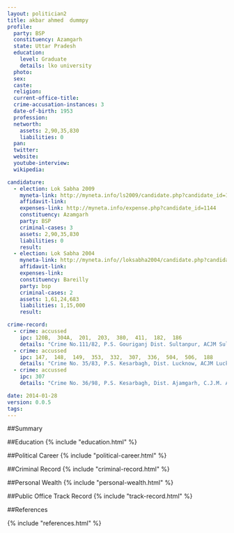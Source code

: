 ```yaml
---
layout: politician2
title: akbar ahmed  dummpy
profile: 
  party: BSP
  constituency: Azamgarh
  state: Uttar Pradesh
  education: 
    level: Graduate
    details: lko university
  photo: 
  sex: 
  caste: 
  religion: 
  current-office-title: 
  crime-accusation-instances: 3
  date-of-birth: 1953
  profession: 
  networth: 
    assets: 2,90,35,830
    liabilities: 0
  pan: 
  twitter: 
  website: 
  youtube-interview: 
  wikipedia: 

candidature: 
  - election: Lok Sabha 2009
    myneta-link: http://myneta.info/ls2009/candidate.php?candidate_id=1144
    affidavit-link: 
    expenses-link: http://myneta.info/expense.php?candidate_id=1144
    constituency: Azamgarh 
    party: BSP
    criminal-cases: 3
    assets: 2,90,35,830
    liabilities: 0
    result:  
  - election: Lok Sabha 2004
    myneta-link: http://myneta.info//loksabha2004/candidate.php?candidate_id=4092
    affidavit-link: 
    expenses-link: 
    constituency: Bareilly 
    party: bsp
    criminal-cases: 2
    assets: 1,61,24,683
    liabilities: 1,15,000
    result:  

crime-record: 
  - crime: accussed
    ipc: 120B,  304A,  201,  203,  380,  411,  182,  186
    details: "Crime No.111/82, P.S. Gouriganj Dist. Sultanpur, ACJM Sultanpur" 
  - crime: accussed
    ipc: 147,  148,  149,  353,  332,  307,  336,  504,  506,  188
    details: "Crime No. 35/83, P.S. Kesarbagh, Dist. Lucknow, ACJM Lucknow" 
  - crime: accussed
    ipc: 307
    details: "Crime No. 36/98, P.S. Kesarbagh, Dist. Ajamgarh, C.J.M. Ajamgarh" 

date: 2014-01-28
version: 0.0.5
tags: 
---
```

##Summary


##Education
{% include "education.html" %}


##Political Career
{% include "political-career.html" %}


##Criminal Record
{% include "criminal-record.html" %}


##Personal Wealth
{% include "personal-wealth.html" %}


##Public Office Track Record
{% include "track-record.html" %}


##References


{% include "references.html" %}
